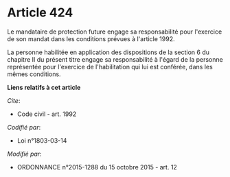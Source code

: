 # Article 424

Le mandataire de protection future engage sa responsabilité pour l'exercice de son mandat dans les conditions prévues à
l'article 1992.

La personne habilitée en application des dispositions de la section 6 du chapitre II du présent titre engage sa
responsabilité à l'égard de la personne représentée pour l'exercice de l'habilitation qui lui est conférée, dans les mêmes
conditions.

**Liens relatifs à cet article**

_Cite_:

  - Code civil - art. 1992

_Codifié par_:

  - Loi n°1803-03-14

_Modifié par_:

  - ORDONNANCE n°2015-1288 du 15 octobre 2015 - art. 12
